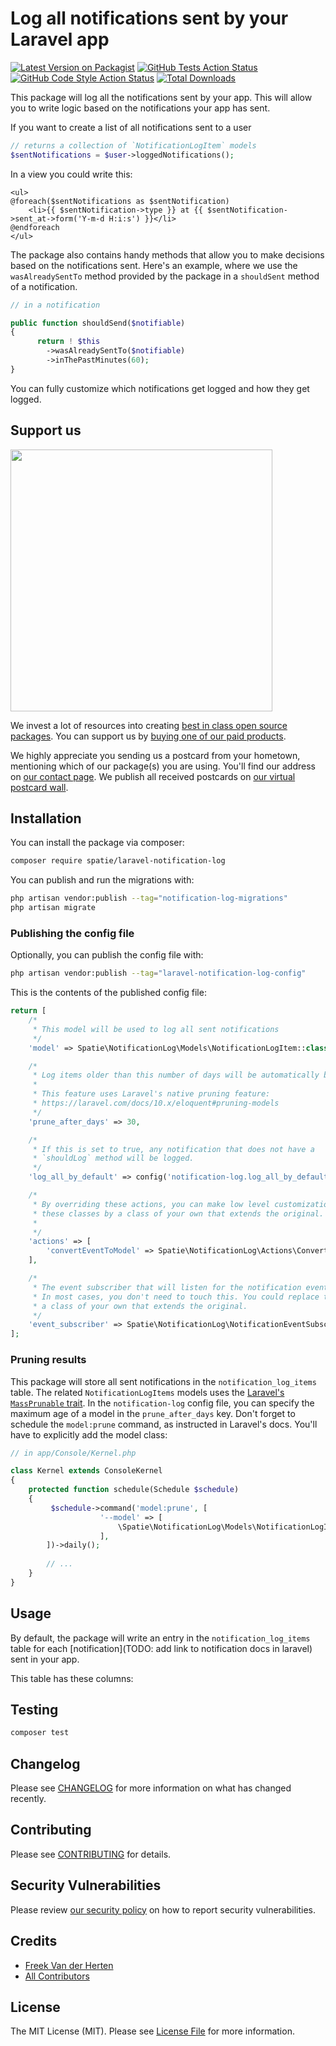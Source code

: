 # Log all notifications sent by your Laravel app

[![Latest Version on Packagist](https://img.shields.io/packagist/v/spatie/laravel-notification-log.svg?style=flat-square)](https://packagist.org/packages/spatie/laravel-notification-log)
[![GitHub Tests Action Status](https://img.shields.io/github/actions/workflow/status/spatie/laravel-notification-log/run-tests.yml?branch=main&label=tests&style=flat-square)](https://github.com/spatie/laravel-notification-log/actions?query=workflow%3Arun-tests+branch%3Amain)
[![GitHub Code Style Action Status](https://img.shields.io/github/actions/workflow/status/spatie/laravel-notification-log/fix-php-code-style-issues.yml?branch=main&label=code%20style&style=flat-square)](https://github.com/spatie/laravel-notification-log/actions?query=workflow%3A"Fix+PHP+code+style+issues"+branch%3Amain)
[![Total Downloads](https://img.shields.io/packagist/dt/spatie/laravel-notification-log.svg?style=flat-square)](https://packagist.org/packages/spatie/laravel-notification-log)

This package will log all the notifications sent by your app. This will allow you to write logic based on the notifications your app has sent.

If you want to create a list of all notifications sent to a user

```php
// returns a collection of `NotificationLogItem` models
$sentNotifications = $user->loggedNotifications();
```

In a view you could write this:

```blade
<ul>
@foreach($sentNotifications as $sentNotification)
    <li>{{ $sentNotification->type }} at {{ $sentNotification->sent_at->form('Y-m-d H:i:s') }}</li>
@endforeach
</ul>
```

The package also contains handy methods that allow you to make decisions based on the notifications sent. Here's an example, where we use the `wasAlreadySentTo` method provided by the package in a `shouldSent` method of a notification.

```php
// in a notification

public function shouldSend($notifiable)
{
      return ! $this
        ->wasAlreadySentTo($notifiable)
        ->inThePastMinutes(60);
}
```

You can fully customize which notifications get logged and how they get logged.

## Support us

[<img src="https://github-ads.s3.eu-central-1.amazonaws.com/laravel-notification-log.jpg?t=1" width="419px" />](https://spatie.be/github-ad-click/laravel-notification-log)

We invest a lot of resources into creating [best in class open source packages](https://spatie.be/open-source). You can support us by [buying one of our paid products](https://spatie.be/open-source/support-us).

We highly appreciate you sending us a postcard from your hometown, mentioning which of our package(s) you are using. You'll find our address on [our contact page](https://spatie.be/about-us). We publish all received postcards on [our virtual postcard wall](https://spatie.be/open-source/postcards).

## Installation

You can install the package via composer:

```bash
composer require spatie/laravel-notification-log
```

You can publish and run the migrations with:

```bash
php artisan vendor:publish --tag="notification-log-migrations"
php artisan migrate
```

### Publishing the config file

Optionally, you can publish the config file with:

```bash
php artisan vendor:publish --tag="laravel-notification-log-config"
```

This is the contents of the published config file:

```php
return [
    /*
     * This model will be used to log all sent notifications
     */
    'model' => Spatie\NotificationLog\Models\NotificationLogItem::class,

    /*
     * Log items older than this number of days will be automatically be removed.
     *
     * This feature uses Laravel's native pruning feature:
     * https://laravel.com/docs/10.x/eloquent#pruning-models
     */
    'prune_after_days' => 30,

    /*
     * If this is set to true, any notification that does not have a
     * `shouldLog` method will be logged.
     */
    'log_all_by_default' => config('notification-log.log_all_by_default'),

    /*
     * By overriding these actions, you can make low level customizations. You can replace
     * these classes by a class of your own that extends the original.
     *
     */
    'actions' => [
        'convertEventToModel' => Spatie\NotificationLog\Actions\ConvertNotificationSendingEventToLogItem::class
    ],

    /*
     * The event subscriber that will listen for the notification events fire by Laravel.
     * In most cases, you don't need to touch this. You could replace this by
     * a class of your own that extends the original.
     */
    'event_subscriber' => Spatie\NotificationLog\NotificationEventSubscriber::class,
];
```

### Pruning results

This package will store all sent notifications in the `notification_log_items` table. The related `NotificationLogItems` models uses the [Laravel's `MassPrunable` trait](https://laravel.com/docs/10.x/eloquent#mass-pruning). In the `notification-log` config file, you can specify the maximum age of a model in the `prune_after_days` key. Don't forget to schedule the `model:prune` command, as instructed in Laravel's docs. You'll have to explicitly add the model class:

```php
// in app/Console/Kernel.php

class Kernel extends ConsoleKernel
{
    protected function schedule(Schedule $schedule)
    {
         $schedule->command('model:prune', [
                    '--model' => [
                        \Spatie\NotificationLog\Models\NotificationLogItem::class,
                    ],
        ])->daily();
    
        // ...   
    }
}
```

## Usage

By default, the package will write an entry in the `notification_log_items` table for each [notification](TODO: add link to notification docs in laravel) sent in your app.

This table has these columns:



## Testing

```bash
composer test
```

## Changelog

Please see [CHANGELOG](CHANGELOG.md) for more information on what has changed recently.

## Contributing

Please see [CONTRIBUTING](CONTRIBUTING.md) for details.

## Security Vulnerabilities

Please review [our security policy](../../security/policy) on how to report security vulnerabilities.

## Credits

- [Freek Van der Herten](https://github.com/freekmurze)
- [All Contributors](../../contributors)

## License

The MIT License (MIT). Please see [License File](LICENSE.md) for more information.
